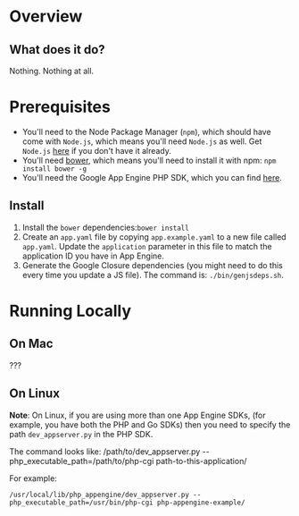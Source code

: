 # Overview

## What does it do?
Nothing. Nothing at all.

# Prerequisites

* You'll need to the Node Package Manager (`npm`), which should have come with `Node.js`, which means you'll need `Node.js` as well. Get `Node.js` [here](https://nodejs.org/download/) if you don't have it already.
* You'll need [bower](http://bower.io/), which means you'll need to install it with npm: `npm install bower -g`
* You'll need the Google App Engine PHP SDK, which you can find [here](https://cloud.google.com/appengine/downloads#Google_App_Engine_SDK_for_PHP).

## Install
1. Install the `bower` dependencies:`bower install`
2. Create an `app.yaml` file by copying `app.example.yaml` to a new file called `app.yaml`. Update the `application` parameter in this file to match the application ID you have in App Engine.
3. Generate the Google Closure dependencies (you might need to do this every time you update a JS file). The command is:  `./bin/genjsdeps.sh`.

# Running Locally

## On Mac
???

## On Linux

**Note**: On Linux, if you are using more than one App Engine SDKs,
(for example, you have both the PHP and Go SDKs) then you  need to specify
the path `dev_appserver.py` in the PHP SDK.

The command looks like:
    /path/to/dev_appserver.py --php_executable_path=/path/to/php-cgi path-to-this-application/


For example:

    /usr/local/lib/php_appengine/dev_appserver.py --php_executable_path=/usr/bin/php-cgi php-appengine-example/
